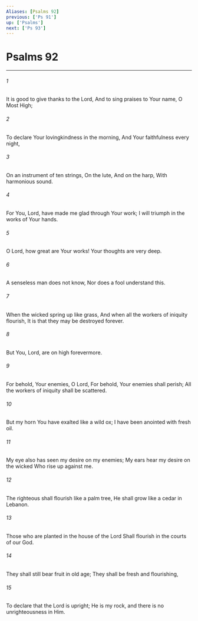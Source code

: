 ```yaml
---
Aliases: [Psalms 92]
previous: ['Ps 91']
up: ['Psalms']
next: ['Ps 93']
---
```

# Psalms 92

***


###### 1 
It is good to give thanks to the Lord, And to sing praises to Your name, O Most High; 

###### 2 
To declare Your lovingkindness in the morning, And Your faithfulness every night, 

###### 3 
On an instrument of ten strings, On the lute, And on the harp, With harmonious sound. 

###### 4 
For You, Lord, have made me glad through Your work; I will triumph in the works of Your hands. 

###### 5 
O Lord, how great are Your works! Your thoughts are very deep. 

###### 6 
A senseless man does not know, Nor does a fool understand this. 

###### 7 
When the wicked spring up like grass, And when all the workers of iniquity flourish, It is that they may be destroyed forever. 

###### 8 
But You, Lord, are on high forevermore. 

###### 9 
For behold, Your enemies, O Lord, For behold, Your enemies shall perish; All the workers of iniquity shall be scattered. 

###### 10 
But my horn You have exalted like a wild ox; I have been anointed with fresh oil. 

###### 11 
My eye also has seen my desire on my enemies; My ears hear my desire on the wicked Who rise up against me. 

###### 12 
The righteous shall flourish like a palm tree, He shall grow like a cedar in Lebanon. 

###### 13 
Those who are planted in the house of the Lord Shall flourish in the courts of our God. 

###### 14 
They shall still bear fruit in old age; They shall be fresh and flourishing, 

###### 15 
To declare that the Lord is upright; He is my rock, and there is no unrighteousness in Him.

